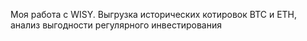 Моя работа с WISY. Выгрузка исторических котировок BTC и ETH, анализ выгодности регулярного инвестирования
